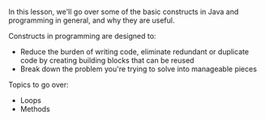 In this lesson, we'll go over some of the basic constructs in Java and programming in general, and why they are useful.

Constructs in programming are designed to:
* Reduce the burden of writing code, eliminate redundant or duplicate code by creating building blocks that can be reused
* Break down the problem you're trying to solve into manageable pieces

Topics to go over:
* Loops
* Methods
